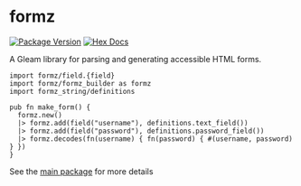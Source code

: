 # formz

[![Package Version](https://img.shields.io/hexpm/v/formz)](https://hex.pm/packages/formz)
[![Hex Docs](https://img.shields.io/badge/hex-docs-ffaff3)](https://hexdocs.pm/formz/)

A Gleam library for parsing and generating accessible HTML forms.

```gleam
import formz/field.{field}
import formz/formz_builder as formz
import formz_string/definitions

pub fn make_form() {
  formz.new()
  |> formz.add(field("username"), definitions.text_field())
  |> formz.add(field("password"), definitions.password_field())
  |> formz.decodes(fn(username) { fn(password) { #(username, password) } })
}
```

See the [main package](https://github.com/bentomas/formz/tree/main/formz) for more details

